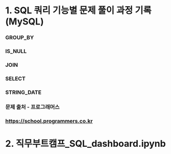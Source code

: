 #
#
# 1. SQL 쿼리 기능별 문제 풀이 과정 기록(MySQL)
### GROUP_BY
### IS_NULL
### JOIN
### SELECT
### STRING_DATE
###
###
### 문제 출처 - 프로그래머스
### https://school.programmers.co.kr
#
#
# 2. 직무부트캠프_SQL_dashboard.ipynb
